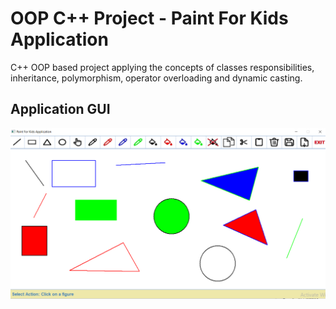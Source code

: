 # OOP C++ Project - Paint For Kids Application
C++ OOP based project applying the concepts of classes responsibilities, inheritance, polymorphism, operator overloading and dynamic casting.

## Application GUI
![Application_GUI](Graph.png)

